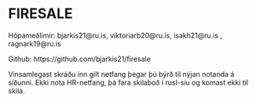 <h1>FIRESALE</h1>
<p>Hópameðlimir: bjarkis21@ru.is, viktoriarb20@ru.is, isakh21@ru.is
, ragnark19@ru.is</p>

<p>Github: https://github.com/bjarkis21/firesale</p>

<p>Vinsamlegast skráðu inn gilt netfang þegar þú býrð til nýjan notanda
á síðunni. Ekki nota HR-netfang, þá fara skilaboð í rusl-síu og komast ekki til skila.</p>